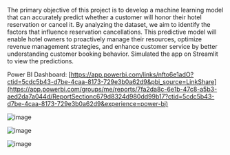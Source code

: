 The primary objective of this project is to develop a machine learning model that can accurately predict whether a customer will honor their hotel reservation or cancel it. By analyzing the dataset, we aim to identify the factors that influence reservation cancellations. This predictive model will enable hotel owners to proactively manage their resources, optimize revenue management strategies, and enhance customer service by better understanding customer booking behavior. Simulated the app on Streamlit to view the predictions.

Power BI Dashboard: [https://app.powerbi.com/links/nfto6e1adO?ctid=5cdc5b43-d7be-4caa-8173-729e3b0a62d9&pbi_source=LinkShare](https://app.powerbi.com/groups/me/reports/7fa2da8c-6e1b-47c8-a5b3-aed2da7a044d/ReportSectionc679d8324d980dd99b17?ctid=5cdc5b43-d7be-4caa-8173-729e3b0a62d9&experience=power-bi)

![image](https://github.com/vaishsr005/Predicting-Hotel-Reservation-Cancellation/assets/157328840/41720685-577a-44f1-afe2-b66e7c32eaba)

![image](https://github.com/vaishsr005/Predicting-Hotel-Reservation-Cancellation/assets/157328840/4403bbcf-80bf-4cb0-a3fa-88616ea4cbe4)

![image](https://github.com/vaishsr005/Predicting-Hotel-Reservation-Cancellation/assets/157328840/0beca26b-d31a-4337-b30f-d80e83fe1b7b)
